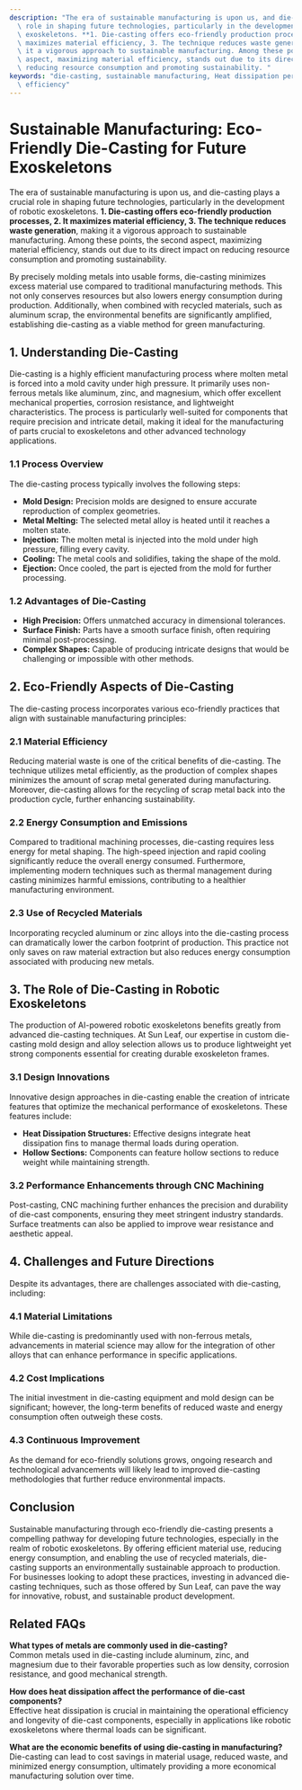 ```yaml
---
description: "The era of sustainable manufacturing is upon us, and die-casting plays a crucial\
  \ role in shaping future technologies, particularly in the development of robotic\
  \ exoskeletons. **1. Die-casting offers eco-friendly production processes, 2. It\
  \ maximizes material efficiency, 3. The technique reduces waste generation**, making\
  \ it a vigorous approach to sustainable manufacturing. Among these points, the second\
  \ aspect, maximizing material efficiency, stands out due to its direct impact on\
  \ reducing resource consumption and promoting sustainability. "
keywords: "die-casting, sustainable manufacturing, Heat dissipation performance, Heat dissipation\
  \ efficiency"
---
```

# Sustainable Manufacturing: Eco-Friendly Die-Casting for Future Exoskeletons

The era of sustainable manufacturing is upon us, and die-casting plays a crucial role in shaping future technologies, particularly in the development of robotic exoskeletons. **1. Die-casting offers eco-friendly production processes, 2. It maximizes material efficiency, 3. The technique reduces waste generation**, making it a vigorous approach to sustainable manufacturing. Among these points, the second aspect, maximizing material efficiency, stands out due to its direct impact on reducing resource consumption and promoting sustainability. 

By precisely molding metals into usable forms, die-casting minimizes excess material use compared to traditional manufacturing methods. This not only conserves resources but also lowers energy consumption during production. Additionally, when combined with recycled materials, such as aluminum scrap, the environmental benefits are significantly amplified, establishing die-casting as a viable method for green manufacturing.

## **1. Understanding Die-Casting**

Die-casting is a highly efficient manufacturing process where molten metal is forced into a mold cavity under high pressure. It primarily uses non-ferrous metals like aluminum, zinc, and magnesium, which offer excellent mechanical properties, corrosion resistance, and lightweight characteristics. The process is particularly well-suited for components that require precision and intricate detail, making it ideal for the manufacturing of parts crucial to exoskeletons and other advanced technology applications.

### **1.1 Process Overview**

The die-casting process typically involves the following steps:

- **Mold Design:** Precision molds are designed to ensure accurate reproduction of complex geometries.
- **Metal Melting:** The selected metal alloy is heated until it reaches a molten state.
- **Injection:** The molten metal is injected into the mold under high pressure, filling every cavity.
- **Cooling:** The metal cools and solidifies, taking the shape of the mold.
- **Ejection:** Once cooled, the part is ejected from the mold for further processing.

### **1.2 Advantages of Die-Casting**

- **High Precision:** Offers unmatched accuracy in dimensional tolerances.
- **Surface Finish:** Parts have a smooth surface finish, often requiring minimal post-processing.
- **Complex Shapes:** Capable of producing intricate designs that would be challenging or impossible with other methods.

## **2. Eco-Friendly Aspects of Die-Casting**

The die-casting process incorporates various eco-friendly practices that align with sustainable manufacturing principles:

### **2.1 Material Efficiency**

Reducing material waste is one of the critical benefits of die-casting. The technique utilizes metal efficiently, as the production of complex shapes minimizes the amount of scrap metal generated during manufacturing. Moreover, die-casting allows for the recycling of scrap metal back into the production cycle, further enhancing sustainability.

### **2.2 Energy Consumption and Emissions**

Compared to traditional machining processes, die-casting requires less energy for metal shaping. The high-speed injection and rapid cooling significantly reduce the overall energy consumed. Furthermore, implementing modern techniques such as thermal management during casting minimizes harmful emissions, contributing to a healthier manufacturing environment.

### **2.3 Use of Recycled Materials**

Incorporating recycled aluminum or zinc alloys into the die-casting process can dramatically lower the carbon footprint of production. This practice not only saves on raw material extraction but also reduces energy consumption associated with producing new metals.

## **3. The Role of Die-Casting in Robotic Exoskeletons**

The production of AI-powered robotic exoskeletons benefits greatly from advanced die-casting techniques. At Sun Leaf, our expertise in custom die-casting mold design and alloy selection allows us to produce lightweight yet strong components essential for creating durable exoskeleton frames.

### **3.1 Design Innovations**

Innovative design approaches in die-casting enable the creation of intricate features that optimize the mechanical performance of exoskeletons. These features include:

- **Heat Dissipation Structures:** Effective designs integrate heat dissipation fins to manage thermal loads during operation.
- **Hollow Sections:** Components can feature hollow sections to reduce weight while maintaining strength.

### **3.2 Performance Enhancements through CNC Machining**

Post-casting, CNC machining further enhances the precision and durability of die-cast components, ensuring they meet stringent industry standards. Surface treatments can also be applied to improve wear resistance and aesthetic appeal.

## **4. Challenges and Future Directions**

Despite its advantages, there are challenges associated with die-casting, including:

### **4.1 Material Limitations**

While die-casting is predominantly used with non-ferrous metals, advancements in material science may allow for the integration of other alloys that can enhance performance in specific applications.

### **4.2 Cost Implications**

The initial investment in die-casting equipment and mold design can be significant; however, the long-term benefits of reduced waste and energy consumption often outweigh these costs.

### **4.3 Continuous Improvement**

As the demand for eco-friendly solutions grows, ongoing research and technological advancements will likely lead to improved die-casting methodologies that further reduce environmental impacts.

## **Conclusion**

Sustainable manufacturing through eco-friendly die-casting presents a compelling pathway for developing future technologies, especially in the realm of robotic exoskeletons. By offering efficient material use, reducing energy consumption, and enabling the use of recycled materials, die-casting supports an environmentally sustainable approach to production. For businesses looking to adopt these practices, investing in advanced die-casting techniques, such as those offered by Sun Leaf, can pave the way for innovative, robust, and sustainable product development.

## **Related FAQs**

**What types of metals are commonly used in die-casting?**  
Common metals used in die-casting include aluminum, zinc, and magnesium due to their favorable properties such as low density, corrosion resistance, and good mechanical strength.

**How does heat dissipation affect the performance of die-cast components?**  
Effective heat dissipation is crucial in maintaining the operational efficiency and longevity of die-cast components, especially in applications like robotic exoskeletons where thermal loads can be significant.

**What are the economic benefits of using die-casting in manufacturing?**  
Die-casting can lead to cost savings in material usage, reduced waste, and minimized energy consumption, ultimately providing a more economical manufacturing solution over time.
